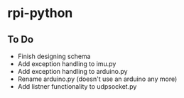 rpi-python
==========


To Do
----------
* Finish designing schema
* Add exception handling to imu.py
* Add exception handling to arduino.py
* Rename arduino.py (doesn't use an arduino any more)
* Add listner functionality to udpsocket.py